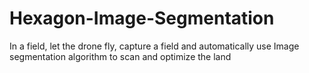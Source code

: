 # Hexagon-Image-Segmentation
In a field, let the drone fly, capture a field and automatically use Image segmentation algorithm to scan and optimize the land
